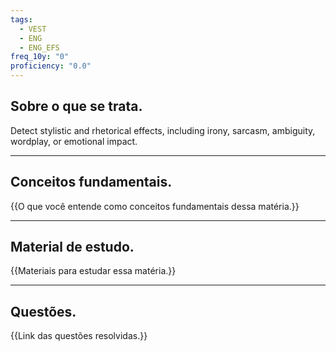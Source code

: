```yaml
---
tags:
  - VEST
  - ENG
  - ENG_EFS
freq_10y: "0"
proficiency: "0.0"
---
```

## Sobre o que se trata.

Detect stylistic and rhetorical effects, including irony, sarcasm, ambiguity, wordplay, or emotional impact.

--- 
## Conceitos fundamentais.

{{O que você entende como conceitos fundamentais dessa matéria.}}

---
## Material de estudo.

{{Materiais para estudar essa matéria.}}

--- 
## Questões.

{{Link das questões resolvidas.}}